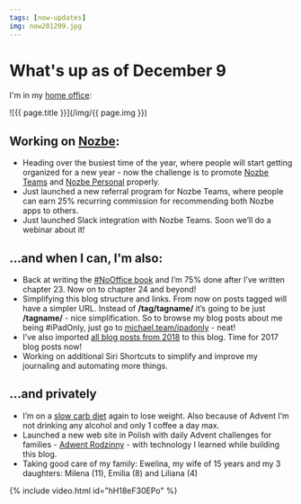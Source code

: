 ```yaml
---
tags: [now-updates]
img: now201209.jpg
---
```


# What's up as of December 9

I'm in my [home office](/office):

<!--More-->

![{{ page.title }}](/img/{{ page.img }})

## Working on [Nozbe][n]:

* Heading over the busiest time of the year, where people will start getting organized for a new year - now the challenge is to promote [Nozbe Teams][n] and [Nozbe Personal][np] properly.
* Just launched a new referral program for Nozbe Teams, where people can earn 25% recurring commission for recommending both Nozbe apps to others.
* Just launched Slack integration with Nozbe Teams. Soon we’ll do a webinar about it!

## …and when I can, I'm also:

* Back at writing the [#NoOffice book](https://NoOffice.org/) and I’m 75% done after I’ve written chapter 23. Now on to chapter 24 and beyond!
* Simplifying this blog structure and links. From now on posts tagged will have a simpler URL. Instead of **/tag/tagname/** it’s going to be just **/tagname/** - nice simplification. So to browse my blog posts about me being #iPadOnly, just go to [michael.team/ipadonly](/ipadonly) - neat!
* I’ve also imported [all blog posts from 2018](/2018best) to this blog. Time for 2017 blog posts now!
* Working on additional Siri Shortcuts to simplify and improve my journaling and automating more things.

## …and privately

* I’m on a [slow carb diet](https://sliwinski.com/slow-carb-diet/) again to lose weight. Also because of Advent I’m not drinking any alcohol and only 1 coffee a day max.
* Launched a new web site in Polish with daily Advent challenges for families - [Adwent Rodzinny](https://adwentrodzinny.pl) - with technology I learned while building this blog.
* Taking good care of my family: Ewelina, my wife of 15 years and my 3 daughters: Milena (11), Emilia (8) and Liliana (4)

{% include video.html id="hH18eF30EPo" %}


[n]: https://nozbe.com/?a=mike
[np]: https://nozbe.com/personal/?a=mike